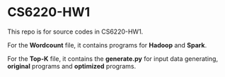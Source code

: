 # CS6220-HW1

This repo is for source codes in CS6220-HW1.

For the **Wordcount** file, it contains programs for **Hadoop** and **Spark**.

For the **Top-K** file, it contains the **generate.py** for input data generating, **original** programs and **optimized** programs.
